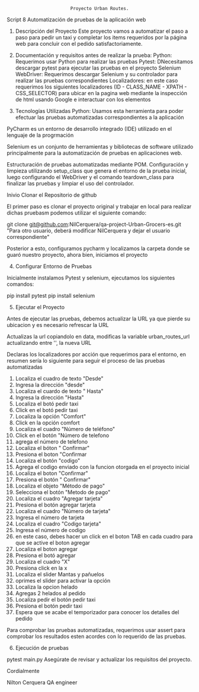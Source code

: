                             Proyecto Urban Routes.

Script 8 Automatización de pruebas de la aplicación web

1. Descripción del Proyecto
Este proyecto vamos a automatizar el paso a paso para pedir un taxi y completar los items requeridos por la página web para concluir con el pedido satisfactoriamente.

2. Documentación y requisitos antes de realizar la prueba:
Python: Requerimos usar Python para realizar las pruebas
Pytest: DNecesitamos descargar pytest para ejecutar las pruebas en el proyecto
Selenium WebDriver: Requerimos descargar Selenium y su controlador para realizar las pruebas correspondientes
Localizadores: en este caso requerimos los siguientes localizadores (ID - CLASS_NAME - XPATH - CSS_SELECTOR) para ubicar en la pagina web mediante la inspección de html usando Google e interactuar con los elementos

3. Tecnologías Utilizadas
Python: Usamos esta herramienta para poder efectuar las pruebas automatizadas correspondientes a la aplicación

PyCharm es un entorno de desarrollo integrado (IDE) utilizado en el lenguaje de la progrmación 

Selenium es un conjunto de herramientas y bibliotecas de software utilizado principalmente para la automatización de pruebas en aplicaciones web. 

Estructuración de pruebas automatizadas mediante POM.
Configuración y limpieza utilizando setup_class que genera el entorno de la prueba inicial, luego configurando el WebDriver y el comando teardown_class para finalizar las pruebas y limpiar el uso del controlador.

Inivio
Clonar el Repositorio de github

El primer paso es clonar el proyecto original y trabajar en local para realizar dichas pruebasm podemos utilizar el siguiente comando:

git clone git@github.com:NilCerquera/qa-project-Urban-Grocers-es.git "Para otro usuario, deberá modificar NilCerquera y dejar el usuario correspondiente"

Posterior a esto, configuramos pycharm y localizamos la carpeta donde se guaró nuestro proyecto, ahora bien, iniciamos el proyecto


4. Configurar Entorno de Pruebas

Inicialmente instalamos Pytest y selenium, ejecutamos los siguientes comandos:

pip install pytest
pip install selenium

5. Ejecutar el Proyecto

Antes de ejecutar las pruebas, debemos actualizar la URL ya que pierde su ubicacion y es necesario refrescar la URL

Actualizas la url copiandolo en data, modificas la variable urban_routes_url actualizando entre '', la nueva URL

Declaras los localizadores por acción que requerimos para el entorno, en resumen sería lo siguiente para seguir el proceso de las pruebas automatizadas

1) Localiza el cuadro de texto "Desde" 
2) Ingresa la dirección "desde"
3) Localiza el cuardo de texto " Hasta"
4) Ingresa la dirección "Hasta"
5) Localiza el botó pedir taxi
6) Click en el botó pedir taxi
7) Localiza la opción "Comfort"
8) Click en la opción comfort
9) Localiza el cuadro "Número de teléfono"
10) Click en el botón "Número de telefono
11) agrega el número de telefono
12) Localiza el bóton " Confirmar"
13) Presiona el boton "Confirmar
14) Localiza el botón "codigo"
15) Agrega el codigo enviado con la funcion otorgada en el proyecto inicial
16) Localiza el boton "Confirmar" 
17) Presiona el botón " Confirmar"
18) Localiza el objeto "Método de pago"
19) Selecciona el botón "Metodo de pago"
20) Localiza el cuadro "Agregar tarjeta"
21) Presiona el botón agregar tarjeta
22) Localiza el cuadro "Número de tarjeta"
23) Ingresa el número de tarjeta
24) Localiza el cuadro "Codigo tarjeta"
25) Ingresa el número de codigo
26) en este caso, debes hacer un click en el boton TAB en cada cuadro para que se active el boton agregar
27) Localiza el boton agregar
28) Presiona el botó agregar
29) Localiza el cuadro "X"
30) Presiona click en la x
31) Localiza el slider Mantas y pañuelos
32) oprimes el slider para activar la opción
33) Localiza la opcion helado
34) Agregas 2 helados al pedido
35) Localiza pedir el botón pedir taxi
36) Presiona el botón pedir taxi
37) Espera que se acabe el temporizador para conocer los detalles del pedido

Para comprobar las pruebas automatizadas, requerimos usar assert para comprobar los resultados esten acordes con lo requerido de las pruebas.

6. Ejecución de pruebas

pytest main.py
Asegúrate de revisar y actualizar los requisitos del proyecto.


Cordialmente

Nilton Cerquera
QA engineer